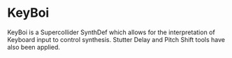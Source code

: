 # KeyBoi
KeyBoi is a Supercollider SynthDef which allows for the interpretation of Keyboard input to control synthesis. Stutter Delay and  Pitch Shift tools have also been applied.
